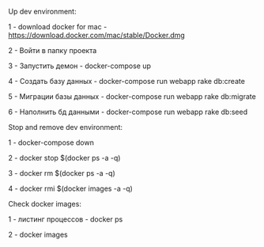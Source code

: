 Up dev environment:

1  - download docker for mac - https://download.docker.com/mac/stable/Docker.dmg

2 - Войти в папку проекта

3 - Запустить демон - docker-compose up

4 - Создать базу данных - docker-compose run webapp rake db:create

5 - Миграции базы данных - docker-compose run webapp rake db:migrate

6 - Наполнить бд данными - docker-compose run webapp rake db:seed

Stop and remove dev environment:

1 - docker-compose down

2 - docker stop $(docker ps -a -q)

3 - docker rm $(docker ps -a -q)

4 - docker rmi $(docker images -a -q)

Check docker images:

1 - листинг процессов - docker ps

2 - docker images
